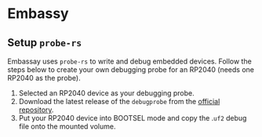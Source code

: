 # Embassy

## Setup `probe-rs`

Embassay uses `probe-rs` to write and debug embedded devices. Follow the steps
below to create your own debugging probe for an RP2040 (needs one RP2040 as the
probe).

1. Selected an RP2040 device as your debugging probe.
2. Download the latest release of the `debugprobe` from the
   [official repository](https://github.com/raspberrypi/debugprobe/releases/tag/debugprobe-v2.2.3).
3. Put your RP2040 device into BOOTSEL mode and copy the .`uf2` debug file onto
   the mounted volume.   
